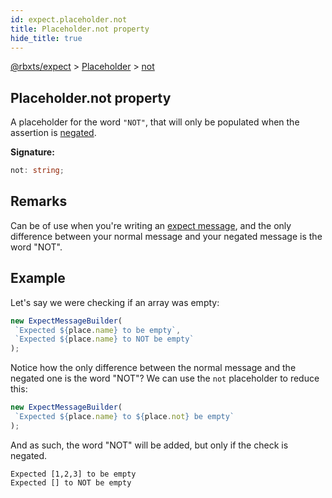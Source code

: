 ```yaml
---
id: expect.placeholder.not
title: Placeholder.not property
hide_title: true
---
```


[@rbxts/expect](./expect.md) &gt; [Placeholder](./expect.placeholder.md) &gt; [not](./expect.placeholder.not.md)

## Placeholder.not property

A placeholder for the word `"NOT"`<!-- -->, that will only be populated when the assertion is [negated](./expect.assertion.not.md)<!-- -->.

**Signature:**

```typescript
not: string;
```

## Remarks

Can be of use when you're writing an [expect message](./expect.expectmessagebuilder.md)<!-- -->, and the only difference between your normal message and your negated message is the word "NOT".

## Example

Let's say we were checking if an array was empty:

```ts
new ExpectMessageBuilder(
 `Expected ${place.name} to be empty`,
 `Expected ${place.name} to NOT be empty`
);
```
Notice how the only difference between the normal message and the negated one is the word "NOT"? We can use the `not` placeholder to reduce this:

```ts
new ExpectMessageBuilder(
 `Expected ${place.name} to ${place.not} be empty`
);
```
And as such, the word "NOT" will be added, but only if the check is negated.

```logs
Expected [1,2,3] to be empty
Expected [] to NOT be empty
```
